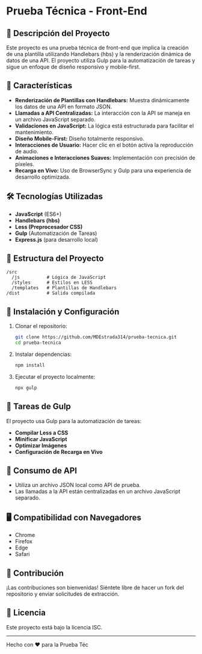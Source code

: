 # Prueba Técnica - Front-End

## 🚀 Descripción del Proyecto
Este proyecto es una prueba técnica de front-end que implica la creación de una plantilla utilizando Handlebars (hbs) y la renderización dinámica de datos de una API. El proyecto utiliza Gulp para la automatización de tareas y sigue un enfoque de diseño responsivo y mobile-first.

## 📌 Características
- **Renderización de Plantillas con Handlebars:** Muestra dinámicamente los datos de una API en formato JSON.
- **Llamadas a API Centralizadas:** La interacción con la API se maneja en un archivo JavaScript separado.
- **Validaciones en JavaScript:** La lógica está estructurada para facilitar el mantenimiento.
- **Diseño Mobile-First:** Diseño totalmente responsivo.
- **Interacciones de Usuario:** Hacer clic en el botón activa la reproducción de audio.
- **Animaciones e Interacciones Suaves:** Implementación con precisión de píxeles.
- **Recarga en Vivo:** Uso de BrowserSync y Gulp para una experiencia de desarrollo optimizada.

## 🛠 Tecnologías Utilizadas
- **JavaScript** (ES6+)
- **Handlebars (hbs)**
- **Less (Preprocesador CSS)**
- **Gulp** (Automatización de Tareas)
- **Express.js** (para desarrollo local)

## 📂 Estructura del Proyecto
```
/src
  /js          # Lógica de JavaScript
  /styles      # Estilos en LESS
  /templates   # Plantillas de Handlebars
/dist          # Salida compilada
```

## 🔧 Instalación y Configuración
1. Clonar el repositorio:
   ```sh
   git clone https://github.com/MDEstrada314/prueba-tecnica.git
   cd prueba-tecnica
   ```
2. Instalar dependencias:
   ```sh
   npm install
   ```
3. Ejecutar el proyecto localmente:
   ```sh
   npx gulp
   ```

## 📜 Tareas de Gulp
El proyecto usa Gulp para la automatización de tareas:
- **Compilar Less a CSS**
- **Minificar JavaScript**
- **Optimizar Imágenes**
- **Configuración de Recarga en Vivo**

## 📡 Consumo de API
- Utiliza un archivo JSON local como API de prueba.
- Las llamadas a la API están centralizadas en un archivo JavaScript separado.

## 🖥 Compatibilidad con Navegadores
- Chrome
- Firefox
- Edge
- Safari

## 🤝 Contribución
¡Las contribuciones son bienvenidas! Siéntete libre de hacer un fork del repositorio y enviar solicitudes de extracción.

## 📄 Licencia
Este proyecto está bajo la licencia ISC.

---
Hecho con ❤️ para la Prueba Téc